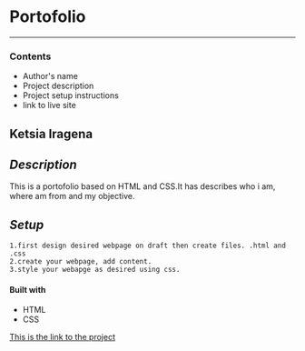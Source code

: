 # Portofolio
---
### Contents

* Author's name
* Project description
* Project setup instructions
* link to live site

##  Ketsia Iragena

*Description*
---- 

 This is a portofolio based on HTML and CSS.It has describes who i am, where am from and my objective.
 
 *Setup*
---------
``` 
1.first design desired webpage on draft then create files. .html and .css
2.create your webpage, add content. 
3.style your webapge as desired using css.
```
 
#### Built with
  * HTML
  * CSS
  
 [This is the link to the project](https://github.com/Ketsia-a/portofolio)
